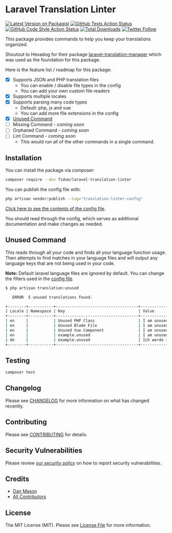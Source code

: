 # Laravel Translation Linter

[![Latest Version on Packagist](https://img.shields.io/packagist/v/fidum/laravel-translation-linter.svg?style=for-the-badge)](https://packagist.org/packages/fidum/laravel-translation-linter)
[![GitHub Tests Action Status](https://img.shields.io/github/actions/workflow/status/fidum/laravel-translation-linter/run-tests.yml?branch=main&label=tests&style=for-the-badge)](https://github.com/fidum/laravel-translation-linter/actions?query=workflow%3Arun-tests+branch%3Amain)
[![GitHub Code Style Action Status](https://img.shields.io/github/actions/workflow/status/fidum/laravel-translation-linter/fix-php-code-style-issues.yml?branch=main&label=code%20style&style=for-the-badge)](https://github.com/fidum/laravel-translation-linter/actions?query=workflow%3A"Fix+PHP+code+style+issues"+branch%3Amain)
[![Total Downloads](https://img.shields.io/packagist/dt/fidum/laravel-translation-linter.svg?style=for-the-badge)](https://packagist.org/packages/fidum/laravel-translation-linter)
[![Twitter Follow](https://img.shields.io/badge/follow-%40danmasonmp-1DA1F2?logo=twitter&style=for-the-badge)](https://twitter.com/danmasonmp)

This package provides commands to help you keep your translations organized. 

Shoutout to Hexadog for their package [laravel-translation-manager](https://github.com/hexadog/laravel-translation-manager) 
which was used as the foundation for this package. 

Here is the feature list / roadmap for this package:

- [x] Supports JSON and PHP translation files
  - You can enable / disable file types in the config
  - You can add your own custom file readers 
- [x] Supports multiple locales
- [x] Supports parsing many code types 
  - Default: php, js and vue
  - You can add more file extensions in the config
- [x] [Unused Command](#unused-command)
- [ ] Missing Command - _coming soon_
- [ ] Orphaned Command - _coming soon_
- [ ] Lint Command - _coming soon_
  - This would run all of the other commands in a single command.

## Installation

You can install the package via composer:

```bash
composer require --dev fidum/laravel-translation-linter
```

You can publish the config file with:

```bash
php artisan vendor:publish --tag="translation-linter-config"
```

[Click here to see the contents of the config file](config/translation-linter.php).

You should read through the config, which serves as additional documentation and make changes as needed.

## Unused Command
This reads through all your code and finds all your language function usage. 
Then attempts to find matches in your language files and will output any 
language keys that are not being used in your code.

**Note:** Default laravel language files are ignored by default.
You can change the filters used in the [config file](config/translation-linter.php).

```sh
$ php artisan translation:unused

   ERROR  5 unused translations found.  

+--------+-----------+------------------------------------+----------------------------------------------------+
| Locale | Namespace | Key                                | Value                                              |
+--------+-----------+------------------------------------+----------------------------------------------------+
| en     |           | Unused PHP Class                   | I am unused in php class                           |
| en     |           | Unused Blade File                  | I am unused in blade                               |
| en     |           | Unused Vue Component               | I am unused in vue component                       |
| en     |           | example.unused                     | I am unused in php class                           |
| de     |           | example.unused                     | Ich werde in einer PHP-Klasse nicht verwendet      |
+--------+-----------+------------------------------------+----------------------------------------------------+
```

## Testing

```bash
composer test
```

## Changelog

Please see [CHANGELOG](CHANGELOG.md) for more information on what has changed recently.

## Contributing

Please see [CONTRIBUTING](CONTRIBUTING.md) for details.

## Security Vulnerabilities

Please review [our security policy](../../security/policy) on how to report security vulnerabilities.

## Credits

- [Dan Mason](https://github.com/fidum)
- [All Contributors](../../contributors)

## License

The MIT License (MIT). Please see [License File](LICENSE.md) for more information.
